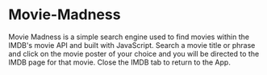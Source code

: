 # Movie-Madness

Movie Madness is a simple search engine used to find movies within the IMDB's movie API and built with JavaScript. Search a movie title or phrase and click on the movie poster of your choice and you will be directed to the IMDB page for that movie. Close the IMDB tab to return to the App.
